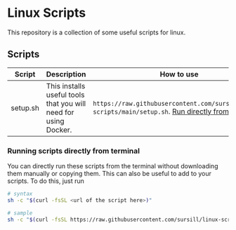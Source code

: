 # Linux Scripts
This repository is a collection of some useful scripts for linux.

## Scripts

|Script|Description|How to use|
|------|-----------|----------|
|setup.sh|This installs useful tools that you will need for using Docker.|`https://raw.githubusercontent.com/sursill/linux-scripts/main/setup.sh`. [Run directly from terminal](#running-scripts-directly-from-terminal)|

### Running scripts directly from terminal
You can directly run these scripts from the terminal without downloading them manually or copying them. This can also be useful to add to your scripts. To do this, just run
```bash
# syntax
sh -c "$(curl -fsSL <url of the script here>)"

# sample
sh -c "$(curl -fsSL https://raw.githubusercontent.com/sursill/linux-scripts/main/setup.sh)"
```
